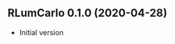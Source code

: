 




<!-- NEWS.md was auto-generated by NEWS.Rmd. Please DO NOT edit by hand!-->

## RLumCarlo 0.1.0 (2020-04-28)

  - Initial version
